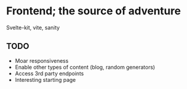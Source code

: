 # Frontend; the source of adventure

Svelte-kit, vite, sanity

## TODO
- Moar responsiveness
- Enable other types of content (blog, random generators)
- Access 3rd party endpoints
- Interesting starting page